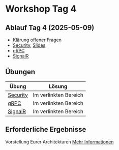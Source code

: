 # Workshop Tag 4

## Ablauf Tag 4 (2025-05-09)

- Klärung offener Fragen
- [Security](../../modules/06%20aspnet_security/), [Slides](../../slides/Security.pdf)
- [gRPC](../../modules/07%20aspnet_grpc/)
- [SignalR](../../modules/08%20aspnet_signalr/)

## Übungen

| Übung                                                   | Lösung |
| ------------------------------------------------------- | ------ |
| [Security](../../modules/06%20aspnet_security/)         | Im verlinkten Bereich |
| [gRPC](../../modules/07%20aspnet_grpc/)                 | Im verlinkten Bereich |
| [SignalR](../../modules/08%20aspnet_signalr/)           | Im verlinkten Bereich |

## Erforderliche Ergebnisse

Vorstellung Eurer Architekturen [Mehr Informationen](https://github.com/florianwachs/AspNetWebservicesCourse/blob/main/course/00_exam/readme.md#pr%C3%A4sentation-der-architektur-und-schnittstellendefinition)
